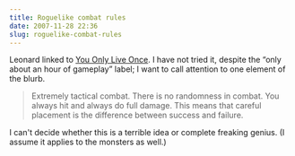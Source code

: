 ```yaml
---
title: Roguelike combat rules
date: 2007-11-28 22:36
slug: roguelike-combat-rules
---
```


Leonard linked to [You Only Live
Once](http://www.zincland.com/7drl/liveonce/). I have not tried it,
despite the “only about an hour of gameplay” label; I want to call
attention to one element of the blurb.

> Extremely tactical combat. There is no randomness in combat. You
> always hit and always do full damage. This means that careful
> placement is the difference between success and failure.

I can't decide whether this is a terrible idea or complete freaking
genius. (I assume it applies to the monsters as well.)
